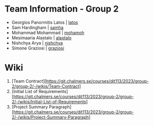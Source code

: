 # Team Information - Group 2
- Georgios Panormitis Latos | [latos](https://git.chalmers.se/latos)
- Sam Hardingham | [samha](https://git.chalmers.se/samha)
- Mohammad Mohammad | [mohamoh](https://git.chalmers.se/mohamoh)
- Mesimaaria Alastalo | [alastalo](https://git.chalmers.se/alastalo)
- Nishchya Arya | [nishchya](https://git.chalmers.se/nishchya)
- Simone Graziosi | [graziosi](https://git.chalmers.se/graziosi)

# Wiki

1) [Team Contract][https://git.chalmers.se/courses/dit113/2023/group-2/group-2/-/wikis/Team-Contract]
2) [Initial List of Requirements][https://git.chalmers.se/courses/dit113/2023/group-2/group-2/-/wikis/Initial-List-of-Requirements]
3) [Project Summary Paragraph][https://git.chalmers.se/courses/dit113/2023/group-2/group-2/-/wikis/Project-Summary-Paragraph]










